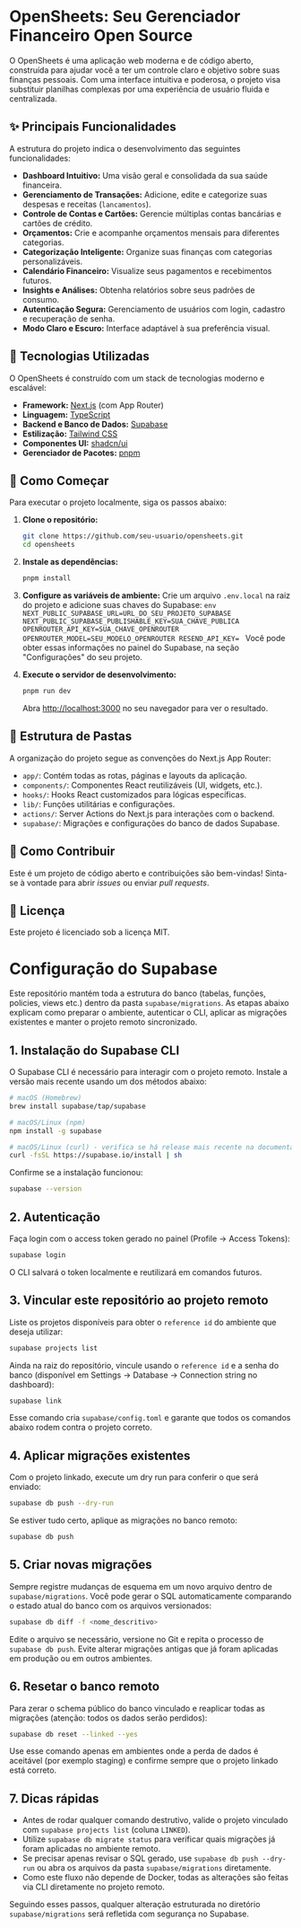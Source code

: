 # OpenSheets: Seu Gerenciador Financeiro Open Source

O OpenSheets é uma aplicação web moderna e de código aberto, construída para ajudar você a ter um controle claro e objetivo sobre suas finanças pessoais. Com uma interface intuitiva e poderosa, o projeto visa substituir planilhas complexas por uma experiência de usuário fluida e centralizada.

## ✨ Principais Funcionalidades

A estrutura do projeto indica o desenvolvimento das seguintes funcionalidades:

- **Dashboard Intuitivo:** Uma visão geral e consolidada da sua saúde financeira.
- **Gerenciamento de Transações:** Adicione, edite e categorize suas despesas e receitas (`lancamentos`).
- **Controle de Contas e Cartões:** Gerencie múltiplas contas bancárias e cartões de crédito.
- **Orçamentos:** Crie e acompanhe orçamentos mensais para diferentes categorias.
- **Categorização Inteligente:** Organize suas finanças com categorias personalizáveis.
- **Calendário Financeiro:** Visualize seus pagamentos e recebimentos futuros.
- **Insights e Análises:** Obtenha relatórios sobre seus padrões de consumo.
- **Autenticação Segura:** Gerenciamento de usuários com login, cadastro e recuperação de senha.
- **Modo Claro e Escuro:** Interface adaptável à sua preferência visual.

## 🚀 Tecnologias Utilizadas

O OpenSheets é construído com um stack de tecnologias moderno e escalável:

- **Framework:** [Next.js](https://nextjs.org/) (com App Router)
- **Linguagem:** [TypeScript](https://www.typescriptlang.org/)
- **Backend e Banco de Dados:** [Supabase](https://supabase.com/)
- **Estilização:** [Tailwind CSS](https://tailwindcss.com/)
- **Componentes UI:** [shadcn/ui](https://ui.shadcn.com/)
- **Gerenciador de Pacotes:** [pnpm](https://pnpm.io/)

## 🏁 Como Começar

Para executar o projeto localmente, siga os passos abaixo:

1.  **Clone o repositório:**

    ```bash
    git clone https://github.com/seu-usuario/opensheets.git
    cd opensheets
    ```

2.  **Instale as dependências:**

    ```bash
    pnpm install
    ```

3.  **Configure as variáveis de ambiente:**
    Crie um arquivo `.env.local` na raiz do projeto e adicione suas chaves do Supabase:
    `env
NEXT_PUBLIC_SUPABASE_URL=URL_DO_SEU_PROJETO_SUPABASE
NEXT_PUBLIC_SUPABASE_PUBLISHABLE_KEY=SUA_CHAVE_PUBLICA
OPENROUTER_API_KEY=SUA_CHAVE_OPENROUTER
OPENROUTER_MODEL=SEU_MODELO_OPENROUTER
RESEND_API_KEY=
` Você pode obter essas informações no painel do Supabase, na seção "Configurações" do seu projeto.

4.  **Execute o servidor de desenvolvimento:**

    ```bash
    pnpm run dev
    ```

    Abra [http://localhost:3000](http://localhost:3000) no seu navegador para ver o resultado.

## 📂 Estrutura de Pastas

A organização do projeto segue as convenções do Next.js App Router:

- `app/`: Contém todas as rotas, páginas e layouts da aplicação.
- `components/`: Componentes React reutilizáveis (UI, widgets, etc.).
- `hooks/`: Hooks React customizados para lógicas específicas.
- `lib/`: Funções utilitárias e configurações.
- `actions/`: Server Actions do Next.js para interações com o backend.
- `supabase/`: Migrações e configurações do banco de dados Supabase.

## 🤝 Como Contribuir

Este é um projeto de código aberto e contribuições são bem-vindas! Sinta-se à vontade para abrir _issues_ ou enviar _pull requests_.

## 📄 Licença

Este projeto é licenciado sob a licença MIT.

# Configuração do Supabase

Este repositório mantém toda a estrutura do banco (tabelas, funções, policies, views etc.) dentro da pasta `supabase/migrations`. As etapas abaixo explicam como preparar o ambiente, autenticar o CLI, aplicar as migrações existentes e manter o projeto remoto sincronizado.

## 1. Instalação do Supabase CLI

O Supabase CLI é necessário para interagir com o projeto remoto. Instale a versão mais recente usando um dos métodos abaixo:

```bash
# macOS (Homebrew)
brew install supabase/tap/supabase

# macOS/Linux (npm)
npm install -g supabase

# macOS/Linux (curl) - verifica se há release mais recente na documentação
curl -fsSL https://supabase.io/install | sh
```

Confirme se a instalação funcionou:

```bash
supabase --version
```

## 2. Autenticação

Faça login com o access token gerado no painel (Profile → Access Tokens):

```bash
supabase login
```

O CLI salvará o token localmente e reutilizará em comandos futuros.

## 3. Vincular este repositório ao projeto remoto

Liste os projetos disponíveis para obter o `reference id` do ambiente que deseja utilizar:

```bash
supabase projects list
```

Ainda na raiz do repositório, vincule usando o `reference id` e a senha do banco (disponível em Settings → Database → Connection string no dashboard):

```bash
supabase link
```

Esse comando cria `supabase/config.toml` e garante que todos os comandos abaixo rodem contra o projeto correto.

## 4. Aplicar migrações existentes

Com o projeto linkado, execute um dry run para conferir o que será enviado:

```bash
supabase db push --dry-run
```

Se estiver tudo certo, aplique as migrações no banco remoto:

```bash
supabase db push
```

## 5. Criar novas migrações

Sempre registre mudanças de esquema em um novo arquivo dentro de `supabase/migrations`. Você pode gerar o SQL automaticamente comparando o estado atual do banco com os arquivos versionados:

```bash
supabase db diff -f <nome_descritivo>
```

Edite o arquivo se necessário, versione no Git e repita o processo de `supabase db push`. Evite alterar migrações antigas que já foram aplicadas em produção ou em outros ambientes.

## 6. Resetar o banco remoto

Para zerar o schema público do banco vinculado e reaplicar todas as migrações (atenção: todos os dados serão perdidos):

```bash
supabase db reset --linked --yes
```

Use esse comando apenas em ambientes onde a perda de dados é aceitável (por exemplo staging) e confirme sempre que o projeto linkado está correto.

## 7. Dicas rápidas

- Antes de rodar qualquer comando destrutivo, valide o projeto vinculado com `supabase projects list` (coluna `LINKED`).
- Utilize `supabase db migrate status` para verificar quais migrações já foram aplicadas no ambiente remoto.
- Se precisar apenas revisar o SQL gerado, use `supabase db push --dry-run` ou abra os arquivos da pasta `supabase/migrations` diretamente.
- Como este fluxo não depende de Docker, todas as alterações são feitas via CLI diretamente no projeto remoto.

Seguindo esses passos, qualquer alteração estruturada no diretório `supabase/migrations` será refletida com segurança no Supabase.
